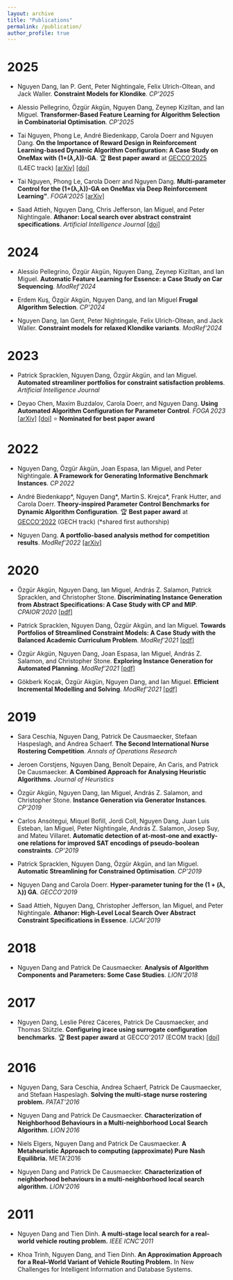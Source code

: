 ```yaml
---
layout: archive
title: "Publications"
permalink: /publication/
author_profile: true
---
```


2025
======

- Nguyen Dang, Ian P. Gent, Peter Nightingale, Felix Ulrich-Oltean, and Jack Waller. **Constraint Models for Klondike**. *CP'2025*

- Alessio Pellegrino, Özgür Akgün, Nguyen Dang, Zeynep Kiziltan, and Ian Miguel. **Transformer-Based Feature Learning for Algorithm Selection in Combinatorial Optimisation**. *CP'2025*

- Tai Nguyen, Phong Le, André  Biedenkapp, Carola Doerr and Nguyen Dang. **On the Importance of Reward Design in Reinforcement Learning-based Dynamic Algorithm Configuration: A Case Study on OneMax with (1+($\lambda$,$\lambda$))-GA**. :trophy: **Best paper award** at [GECCO'2025](https://gecco-2025.sigevo.org/HomePage) (L4EC track) [[arXiv]](https://arxiv.org/abs/2502.20265) [[doi]](https://doi.org/10.1145/3712256.3726395)

 - Tai Nguyen, Phong Le, Carola Doerr and Nguyen Dang. **Multi-parameter Control for the (1+(λ,λ))-GA on OneMax via Deep Reinforcement Learning"**. *FOGA'2025* [[arXiv]](https://arxiv.org/abs/2505.12982) 

 - Saad Attieh, Nguyen Dang, Chris Jefferson, Ian Miguel, and Peter Nightingale. **Athanor: Local search over abstract constraint specifications**. *Artificial Intelligence Journal* [[doi]](https://doi.org/10.1016/j.artint.2024.104277)


2024
======

- Alessio Pellegrino, Özgür Akgün, Nguyen Dang, Zeynep Kiziltan, and Ian Miguel. **Automatic Feature Learning for Essence: a Case Study on Car Sequencing**. *ModRef'2024*

- Erdem Kuş, Özgür Akgün, Nguyen Dang, and Ian Miguel **Frugal Algorithm Selection**. *CP'2024*

- Nguyen Dang, Ian Gent, Peter Nightingale, Felix Ulrich-Oltean, and Jack Waller. **Constraint models for relaxed Klondike variants**. *ModRef'2024*

2023
======

- Patrick Spracklen, Nguyen Dang, Özgür Akgün, and Ian Miguel. **Automated streamliner portfolios for constraint satisfaction problems**. *Artificial Intelligence Journal* 

* Deyao Chen, Maxim Buzdalov, Carola Doerr, and Nguyen Dang. **Using Automated Algorithm Configuration for Parameter Control**. *FOGA 2023* [[arXiv]](https://arxiv.org/abs/2302.12334) [[doi]](https://doi.org/10.1145/3594805.3607127) :star: **Nominated for best paper award**


2022
======

* Nguyen Dang, Özgür Akgün, Joan Espasa, Ian Miguel, and Peter Nightingale. **A Framework for Generating Informative Benchmark Instances**. *CP 2022* 

* André Biedenkapp*, Nguyen Dang*, Martin S. Krejca*, Frank Hutter, and Carola Doerr. **Theory‑inspired Parameter Control Benchmarks for Dynamic Algorithm Configuration**. :trophy: **Best paper award** at [GECCO'2022](https://gecco-2022.sigevo.org/HomePage.html) (GECH track)  (*shared first authorship)

- Nguyen Dang. **A portfolio-based analysis method for competition results**. *ModRef'2022* [[arXiv]](https://arxiv.org/abs/2205.15414)


2020
======

* Özgür Akgün, Nguyen Dang, Ian Miguel, András Z. Salamon, Patrick Spracklen, and Christopher Stone. **Discriminating Instance Generation from Abstract Specifications: A Case Study with CP and MIP**. *CPAIOR'2020* [[pdf]](https://research-repository.st-andrews.ac.uk/bitstream/handle/10023/20866/Akg_n_2020_Discriminating_instance_recognition_CPAIOR_AAM.pdf?sequence=1&isAllowed=y)

* Patrick Spracklen, Nguyen Dang, Özgür Akgün, and Ian Miguel. **Towards Portfolios of Streamlined Constraint Models: A Case Study with the Balanced Academic Curriculum Problem**. *ModRef'2021* [[pdf]](https://arxiv.org/pdf/2009.10152)

* Özgür Akgün, Nguyen Dang, Joan Espasa, Ian Miguel, András Z. Salamon, and Christopher Stone. **Exploring Instance Generation for Automated Planning**. *ModRef'2021* [[pdf]](https://modref.github.io/papers/ModRef2020_Exploring%20Instance%20Generation%20for%20Automated%20Planning.pdf)

* Gökberk Koçak, Özgür Akgün, Nguyen Dang, and Ian Miguel. **Efficient Incremental Modelling and Solving**. *ModRef'2021* [[pdf]](https://modref.github.io/papers/ModRef2020_Efficient%20Incremental%20Modelling%20and%20Solving.pdf)


2019
======

* Sara Ceschia, Nguyen Dang, Patrick De Causmaecker, Stefaan Haspeslagh, and Andrea Schaerf. **The Second International Nurse Rostering Competition**. *Annals of Operations Research* 

* Jeroen Corstjens, Nguyen Dang, Benoît Depaire, An Caris, and Patrick De Causmaecker. **A Combined Approach for Analysing Heuristic Algorithms**. *Journal of Heuristics* 

* Özgür Akgün, Nguyen Dang, Ian Miguel, András Z. Salamon, and Christopher Stone. **Instance Generation via Generator Instances**. *CP'2019* 

* Carlos Ansótegui, Miquel Bofill, Jordi Coll, Nguyen Dang, Juan Luis Esteban, Ian Miguel, Peter Nightingale, András Z. Salamon, Josep Suy, and Mateu Villaret. **Automatic detection of at-most-one and exactly-one relations for improved SAT encodings of pseudo-boolean constraints**. *CP'2019* 

* Patrick Spracklen, Nguyen Dang, Özgür Akgün, and Ian Miguel. **Automatic Streamlining for Constrained Optimisation**. *CP'2019*

* Nguyen Dang and Carola Doerr. **Hyper‑parameter tuning for the (1 + (λ, λ)) GA**. *GECCO'2019*

* Saad Attieh, Nguyen Dang, Christopher Jefferson, Ian Miguel, and Peter Nightingale. **Athanor: High‑Level Local Search Over Abstract Constraint Specifications in Essence**. *IJCAI'2019* 

2018
======

* Nguyen Dang and Patrick De Causmaecker. **Analysis of Algorithm Components and Parameters: Some Case Studies**. *LION'2018* 


2017
======

* Nguyen Dang, Leslie Pérez Cáceres, Patrick De Causmaecker, and Thomas Stützle. **Configuring irace using surrogate configuration benchmarks**. :trophy: **Best paper award** at GECCO'2017 (ECOM track) [[doi]](https://doi.org/10.1145/3071178.3071238)


2016
======

- Nguyen Dang, Sara Ceschia, Andrea Schaerf, Patrick De Causmaecker, and Stefaan Haspeslagh. **Solving the multi-stage nurse rostering problem.** *PATAT'2016*

* Nguyen Dang and Patrick De Causmaecker. **Characterization of Neighborhood Behaviours in a Multi‑neighborhood Local Search Algorithm**. *LION 2016* 

- Niels Elgers, Nguyen Dang and Patrick De Causmaecker. **A Metaheuristic Approach to computing (approximate) Pure Nash Equilibria.** META'2016

- Nguyen Dang and Patrick De Causmaecker. **Characterization of neighborhood behaviours in a multi-neighborhood local search algorithm.** *LION'2016*


2011
======

* Nguyen Dang and Tien Dinh. **A multi-stage local search for a real-world vehicle routing problem.** *IEEE ICNC'2011*

* Khoa Trinh, Nguyen Dang, and Tien Dinh. **An Approximation Approach for a Real–World Variant of Vehicle Routing Problem.** In New Challenges for Intelligent Information and Database Systems.


 